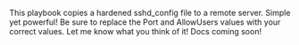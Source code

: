 This playbook copies a hardened sshd_config file to a remote server. Simple yet powerful! Be sure to replace the Port and AllowUsers values with your correct values. Let me know what you think of it! Docs coming soon!
